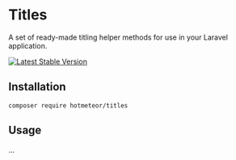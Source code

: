 # Titles

A set of ready-made titling helper methods for use in your Laravel application.

[![Latest Stable Version](http://poser.pugx.org/hotmeteor/titles/v)](https://packagist.org/packages/hotmeteor/titles)

## Installation

```shell
composer require hotmeteor/titles
```

## Usage

...
